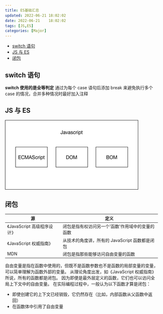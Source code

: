 ```yaml
---
title: ES基础汇总
updated: 2022-06-21	18:02:02
date: 2022-06-21	18:02:02
tags: [JS,ES]
categories: [Major]
---
```

            
            

<!-- @import "[TOC]" {cmd="toc" depthFrom=1 depthTo=6 orderedList=false} -->

<!-- code_chunk_output -->

  - [switch 语句](#switch-语句)
  - [JS 与 ES](#js-与-es)
  - [闭包](#闭包)

<!-- /code_chunk_output -->

## switch 语句

**switch 使用的是全等判定**
通过为每个 case 语句后添加 break 来避免执行多个 case 的情况，合并多种情况时最好加入注释

## JS 与 ES

![ES基础汇总20220613142541](https://raw.githubusercontent.com/skylinety/blog-pics/master/imgs/ES%E5%9F%BA%E7%A1%80%E6%B1%87%E6%80%BB20220613142541.png)

## 闭包
<!--more-->

| 源                          | 定义                                             |
| --------------------------- | ------------------------------------------------ |
| 《JavaScript 高级程序设计》 | 闭包是指有权访问另一个'函数'作用域中的变量的函数 |
| 《JavaScript 权威指南》     | 从技术的角度讲，所有的 JavaScript 函数都是闭包   |
| MDN                         | 闭包是指那些能够访问自由变量的函数               |

自由变量是指在函数中使用的，但既不是函数参数也不是函数的局部变量的变量，可以简单理解为函数外部的变量。
从理论角度出发，如《JavaScript 权威指南》所说，所有的函数都是闭包。
因为即便是最外层定义的函数，它们也可以访问全局上下文中的自由变量。
在实际编程过程中，一般认为以下函数才算是闭包：

- 即使创建它的上下文已经销毁，它仍然存在（比如，内部函数从父函数中返回）
- 在函数体中引用了自由变量
